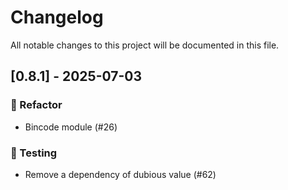 # Changelog

All notable changes to this project will be documented in this file.

## [0.8.1] - 2025-07-03

### 🚜 Refactor

- Bincode module (#26)

### 🧪 Testing

- Remove a dependency of dubious value (#62)


